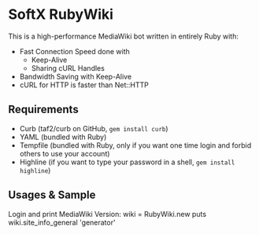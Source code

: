 SoftX RubyWiki
==============
This is a high-performance MediaWiki bot written in entirely Ruby with:

* Fast Connection Speed done with
  * Keep-Alive
  * Sharing cURL Handles
* Bandwidth Saving with Keep-Alive
* cURL for HTTP is faster than Net::HTTP

Requirements
------------
* Curb (taf2/curb on GitHub, `gem install curb`)
* YAML (bundled with Ruby)
* Tempfile (bundled with Ruby, only if you want one time login and
forbid others to use your account)
* Highline (if you want to type your password in a shell, `gem install highline`)

Usages & Sample
---------------
Login and print MediaWiki Version:
    wiki = RubyWiki.new
    puts wiki.site_info_general 'generator'
